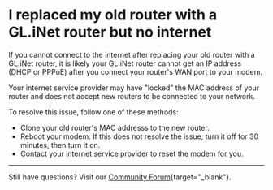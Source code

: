 # I replaced my old router with a GL.iNet router but no internet

If you cannot connect to the internet after replacing your old router with a GL.iNet router, it is likely your GL.iNet router cannot get an IP address (DHCP or PPPoE) after you connect your router's WAN port to your modem.

Your internet service provider may have "locked" the MAC address of your router and does not accept new routers to be connected to your network. 

To resolve this issue, follow one of these methods:

- Clone your old router's MAC addresss to the new router. 
- Reboot your modem. If this does not resolve the issue, turn it off for 30 minutes, then turn it on. 
- Contact your internet service provider to reset the modem for you. 

---

Still have questions? Visit our [Community Forum](https://forum.gl-inet.com){target="_blank"}.